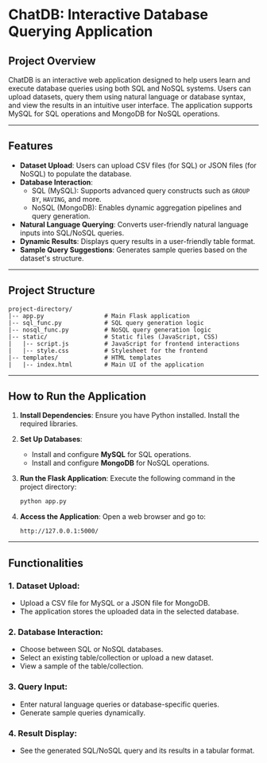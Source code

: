 # ChatDB: Interactive Database Querying Application

## Project Overview
ChatDB is an interactive web application designed to help users learn and execute database queries using both SQL and NoSQL systems. Users can upload datasets, query them using natural language or database syntax, and view the results in an intuitive user interface. The application supports MySQL for SQL operations and MongoDB for NoSQL operations.

---

## Features
- **Dataset Upload**: Users can upload CSV files (for SQL) or JSON files (for NoSQL) to populate the database.
- **Database Interaction**: 
  - SQL (MySQL): Supports advanced query constructs such as `GROUP BY`, `HAVING`, and more.
  - NoSQL (MongoDB): Enables dynamic aggregation pipelines and query generation.
- **Natural Language Querying**: Converts user-friendly natural language inputs into SQL/NoSQL queries.
- **Dynamic Results**: Displays query results in a user-friendly table format.
- **Sample Query Suggestions**: Generates sample queries based on the dataset's structure.

---

## Project Structure
```
project-directory/
|-- app.py                 # Main Flask application
|-- sql_func.py            # SQL query generation logic
|-- nosql_func.py          # NoSQL query generation logic
|-- static/                # Static files (JavaScript, CSS)
|   |-- script.js          # JavaScript for frontend interactions
|   |-- style.css          # Stylesheet for the frontend
|-- templates/             # HTML templates
|   |-- index.html         # Main UI of the application
```

---

## How to Run the Application

1. **Install Dependencies**:
   Ensure you have Python installed. Install the required libraries.

2. **Set Up Databases**:
   - Install and configure **MySQL** for SQL operations.
   - Install and configure **MongoDB** for NoSQL operations.

3. **Run the Flask Application**:
   Execute the following command in the project directory:
   ```bash
   python app.py
   ```

4. **Access the Application**:
   Open a web browser and go to:
   ```
   http://127.0.0.1:5000/
   ```

---

## Functionalities

### 1. **Dataset Upload**:
   - Upload a CSV file for MySQL or a JSON file for MongoDB.
   - The application stores the uploaded data in the selected database.

### 2. **Database Interaction**:
   - Choose between SQL or NoSQL databases.
   - Select an existing table/collection or upload a new dataset.
   - View a sample of the table/collection.

### 3. **Query Input**:
   - Enter natural language queries or database-specific queries.
   - Generate sample queries dynamically.

### 4. **Result Display**:
   - See the generated SQL/NoSQL query and its results in a tabular format.

